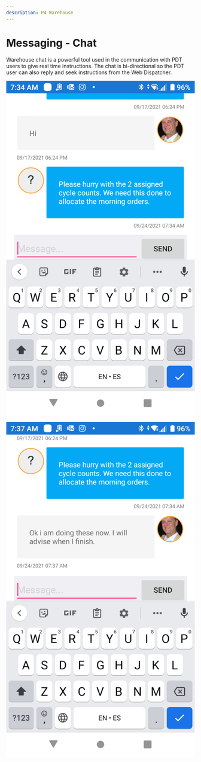 ```yaml
---
description: P4 Warehouse
---
```


# Messaging - Chat

Warehouse chat is a powerful tool used in the communication with PDT users to give real time instructions. The chat is bi-directional so the PDT user can also reply and seek instructions from the Web Dispatcher.

![P4 Warehouse Chat](<../.gitbook/assets/image (147).png>)

![P4 Warehouse PDT user reply via chat](<../.gitbook/assets/image (213).png>)
